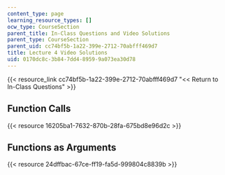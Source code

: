 ```yaml
---
content_type: page
learning_resource_types: []
ocw_type: CourseSection
parent_title: In-Class Questions and Video Solutions
parent_type: CourseSection
parent_uid: cc74bf5b-1a22-399e-2712-70abfff469d7
title: Lecture 4 Video Solutions
uid: 0170dc8c-3b84-7dd4-8959-9a073ea30d78
---
```


{{< resource_link cc74bf5b-1a22-399e-2712-70abfff469d7 "\<\< Return to In-Class Questions" >}}

Function Calls
--------------

{{< resource 16205ba1-7632-870b-28fa-675bd8e96d2c >}}

Functions as Arguments
----------------------

{{< resource 24dffbac-67ce-ff19-fa5d-999804c8839b >}}